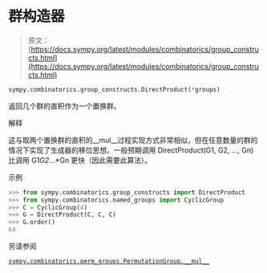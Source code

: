 # 群构造器

> 原文：[https://docs.sympy.org/latest/modules/combinatorics/group_constructs.html](https://docs.sympy.org/latest/modules/combinatorics/group_constructs.html)

```py
sympy.combinatorics.group_constructs.DirectProduct(*groups)
```

返回几个群的直积作为一个置换群。

解释

这与取两个置换群的直积的__mul__过程实现方式非常相似，但在任意数量的群的情况下实现了生成器的移位思想。一般预期调用 DirectProduct(G1, G2, …, Gn) 比调用 G1*G2*…*Gn 更快（因此需要此算法）。

示例

```py
>>> from sympy.combinatorics.group_constructs import DirectProduct
>>> from sympy.combinatorics.named_groups import CyclicGroup
>>> C = CyclicGroup(4)
>>> G = DirectProduct(C, C, C)
>>> G.order()
64 
```

另请参阅

[`sympy.combinatorics.perm_groups.PermutationGroup.__mul__`](perm_groups.html#sympy.combinatorics.perm_groups.PermutationGroup.__mul__ "sympy.combinatorics.perm_groups.PermutationGroup.__mul__")
